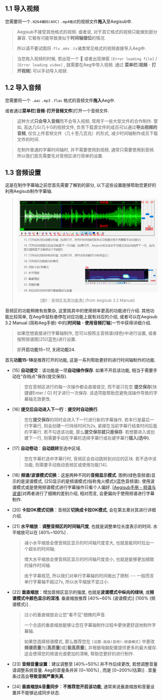 ## 1.1 导入视频

您需要将一个`.H264编码(AVC)` `.mp4格式`的视频文件**拖入**至Aegisub中. 



> Aegisub不接受其他格式的视频. 或者说, 对于其它格式的视频只能做到部分兼容. 它极有可能导致类似于**时间轴错位**的情况. 
>
> 所以请不要试图将`.flv` `.mkv` `.ts`诸类常见格式的视频直接导入Aeg中. 

> 当您拖入视频的时候, 若出现一个 :no_entry_sign: ​或者出现弹窗 `[Error loading file]` / `[Error loading video]` , 就需要在Aeg中导入视频. 通过 **菜单栏**[**视频** - **打开视频**] 可以手动导入视频.



## 1.2 导入音频

您需要将一个 `.aac` `.mp3` `.flac` 格式的音频文件**拖入**Aeg中. 

或者通过**菜单栏**[**音频**-**打开音频文件**]打开一个音频文件. 



> 这种方式**只会导入音频**而不会导入视频, 常用于一些大型文件的合作制作. 譬如, 高达几G/几十G的视频文件, 负责下载源文件的成员可以通过**导出视频的音频**, 仅仅上传音频文件（几十至几百兆）的形式, 减少时间轴制作成员下载文件的时间. 

> 在制作普通的字幕时间轴时, 并不需要使用到视频, 通常只需要使用到音频. 所以我们首先需要先对音频区进行简单的设置.



## 1.3 音频设置

这是在制作字幕轴之前您首先需要了解到的部分, 以下这些设置能够帮助您更好的利用Aegisub制作字幕轴. 



> ![image-20220514194541517](../img/image-20220514194541517.png)
>
> <div align="center"><font color="gray" size=2>[图1：音频区及其功能表] (from Aegisub 3.2 Manual)</font></div>

音频区的功能稍微有些繁杂, 这里挑其中的使用频率更高的功能进行介绍. 其他功能比较简单, 在Aeg中鼠标悬停在对应功能上就有对应的介绍, 或者可以在Aegisub 3.2 Manual (简称Aeg手册) 中的[**时间轴** - **使用音频打轴**]一节中获得详细介绍. 

> 如果您想直接进行字幕轴制作, 您可以按照主音频谱(绿色)中进行设置, 或者按照频谱图[25]\(蓝色)进行设置.
>
> 即**开启功能15~17, 关闭功能24.**



首先**功能15-18**是推荐打开的功能, 这是一系列帮助更好的进行时间轴制作的功能. 

- [15] **自动提交**：该功能是一项**自动操作保存**. 如果不开启该功能, 相当于需要手动在"存档点"保存(提交保存). 

	> 您在音频区进行的每一次操作都会直接提交, 而不是只在您 **提交保存**[快捷键Enter / G] 时才进行一次保存. 该选项能帮助您避免误操作导致的字幕轴无效更改. 

- [16] **提交后自动进入下一行**：**提交时自动换行**. 

	> 您在**提交保存**的同时会进入下一行进行新的字幕操作, 若本行是最后一行字幕行, 则会创建一行持续时间为2s, 紧接在当前字幕行结束时间后面的字幕行. 
	> 若不勾选该功能, 那么**提交保存就只是保存**. 若想要进入或创建下一行, 则需要手动在字幕栏选择字幕行或右键字幕行**插入(选中)**. 

- [17] **自动卷动**：**自动跳转**至选中区域.

	> 您在字幕栏选中字幕行时, 音频区会自动跳转到对应的区块. 若不选中该功能, 则需要手动拖动音频区或使用功能[14]. 

- [18] **频谱/波谱模式切换**：这是两种不同的**音频显示模式**. 图例(绿色音频谱)显示的是波谱模式, [25]显示的是频谱模式(俗称鬼火模式)(蓝色音频谱). 使用波谱模式或是使用频谱模式进行字幕操作只看个人偏好. [[Aegisub手册 - 频谱与波谱](https://aegi.vmoe.info/docs/3.2/Timing/#section-3)]对两者进行了细微的差别介绍, 相对而言, 会更偏向于使用频谱进行字幕制作. 

- [20] **卡拉OK模式切换**：音频区**切换成卡拉OK模式**, 会在第五章对其进行详细介绍. 

- [21] **水平缩放**：**调整音频区的时间轴尺度**, 也就是调整单位长度表示的时间. 水平缩放可以在 [40%~100%] . 

	> 减小水平缩放会使音频区显示的时间轴尺度变大, 也就是能同时拉出一个超长的时间轴; 
	>
	> 增大水平缩放会使音频区显示的时间轴尺度变小, 也就是能够更加细致的操作时间轴. 
	>
	> 由于字幕规范, 所以我们对单行字幕轴的时间做出了限制 --- 一般而言单行字幕轴不超过7s, 所以水平缩放不宜过小.

- [22] **垂直缩放**：增加音频区显示的强度, 也就是**波谱模式中纵向的绿块**, 或**频谱模式中颜色显示的深浅**. 垂直缩放推荐 [40%~60% \(波谱模式)] \[100% (频谱模式)] . 

  > 过小的垂直缩放会让您"看不见"细微的声音.
  >
  > 一个合适的垂直缩放能够让您在字幕轴制作过程中更快更舒适地制作字幕轴. 

  > 如果您选择频谱模式, 那么推荐您在 `[设置-高级(音频)-频谱模式]` 中更改**频谱质量**为[**高质量**]或[**极高质量**], 并根据电脑配置提供更多的最大缓存. 这会使得您的频谱光谱更加的清晰, 帮助您更好的进行制作. 

- [23] **音频音量设置**：建议调整至 [40%\~50%] 并不作后续更改, 若想调整音量请调整系统音量. Aeg的音量条并非 [0\~100%] , 而是 [0\~200%(估算)] . 音量条过高会**导致音频严重失真**. 

- [24] **垂直缩放&音量同步**：**不推荐您开启该功能**, 通常来说垂直缩放和音量设置并不能够达成同步状态. 



















